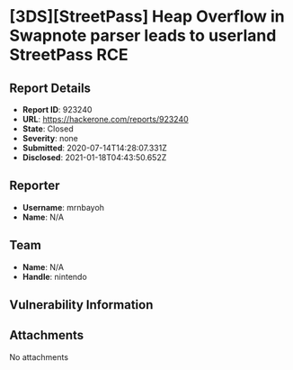 # [3DS][StreetPass] Heap Overflow in Swapnote parser leads to userland StreetPass RCE

## Report Details
- **Report ID**: 923240
- **URL**: https://hackerone.com/reports/923240
- **State**: Closed
- **Severity**: none
- **Submitted**: 2020-07-14T14:28:07.331Z
- **Disclosed**: 2021-01-18T04:43:50.652Z

## Reporter
- **Username**: mrnbayoh
- **Name**: N/A

## Team
- **Name**: N/A
- **Handle**: nintendo

## Vulnerability Information


## Attachments
No attachments

